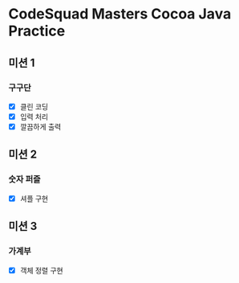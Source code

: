 # CodeSquad Masters Cocoa Java Practice

## 미션 1

### 구구단

- [x] 클린 코딩
- [x] 입력 처리 
- [x] 깔끔하게 출력

## 미션 2

### 숫자 퍼즐

- [x] 셔플 구현

## 미션 3

### 가계부

- [x] 객체 정렬 구현
